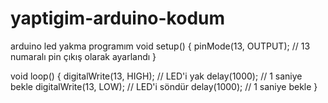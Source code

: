 # yaptigim-arduino-kodum
arduino led yakma programım
void setup() {
  pinMode(13, OUTPUT); // 13 numaralı pin çıkış olarak ayarlandı
}

void loop() {
  digitalWrite(13, HIGH); // LED'i yak
  delay(1000);            // 1 saniye bekle
  digitalWrite(13, LOW);  // LED'i söndür
  delay(1000);            // 1 saniye bekle
}

